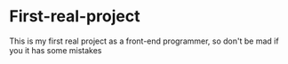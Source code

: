 # First-real-project
This is my first real project as a front-end programmer, so don't be mad if you it has some mistakes
